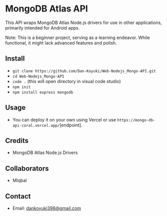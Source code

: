 # MongoDB Atlas API

This API wraps MongoDB Atlas Node.js drivers for use in other applications, primarily intended for Android apps.

Note: This is a beginner project, serving as a learning endeavor. While functional, it might lack advanced features and polish.

## Install
- `git clone https://github.com/Dan-Koyuki/Web-Nodejs_Mongo-API.git`
- `cd Web-Nodejs_Mongo-API`
- `code .` (this will open directory in visual code studio)
- `npm init`
- `npm install express mongodb`

## Usage
- You can deploy it on your own using Vercel or use `https://mongo-db-api-coral.vercel.app/`[endpoint].

## Credits
- MongoDB Atlas Node.js Drivers

## Collaborators
- MIqbal

## Contact
- Email: dankoyuki398@gmail.com
